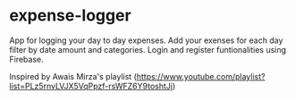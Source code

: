 # expense-logger

App for logging your day to day expenses. Add your exenses for each day filter by date amount and categories. Login and register funtionalities using Firebase.

Inspired by Awais Mirza's playlist (https://www.youtube.com/playlist?list=PLz5rnvLVJX5VqPpzf-rsWFZ6Y9toshtJj)
